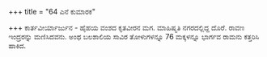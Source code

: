 +++
title = "64 ಎನೆ ಕುಮಾರಕ"

+++
ಕಾರ್ತವೀರ್ಯಾರ್ಜುನ - ಹೈಹಯ ವಂಶದ ಕೃತವೀರನ ಮಗ. ಮಾಹಿಷ್ಮತಿ ನಗರದಲ್ಲಿದ್ದ ದೊರೆ. ರಾವಣ ಇಂದ್ರರನ್ನು ಮಣಿಸಿದವನು. ಅಂಥ ಬಲಶಾಲಿಯ ಸಾವಿರ ತೋಳುಗಳನ್ನೂ 76 ಮಕ್ಕಳನ್ನೂ ಭಾರ್ಗವ ರಾಮನು ಕತ್ತರಿಸಿ ಹಾಕಿದ.